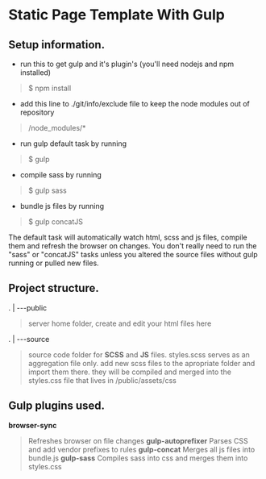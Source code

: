 # Static Page Template With Gulp

Setup information.
------------------

* run this to get gulp and it's plugin's (you'll need nodejs and npm installed)
> $ npm install

* add this line to ./git/info/exclude file to keep the node modules out of repository 
> /node_modules/*

* run gulp default task by running
> $ gulp

* compile sass by running
> $ gulp sass

* bundle js files by running
> $ gulp concatJS

The default task will automatically watch html, scss and js files,
compile them and refresh the browser on changes.
You don't really need to run the "sass" or "concatJS" tasks unless
you altered the source files without gulp running or pulled new
files.  

Project structure.
------------------

.
|
---public
> server home folder, create and edit your html files here  

.
|
---source
> source code folder for **SCSS** and **JS** files.
> styles.scss serves as an aggregation file only.
> add new scss files to the apropriate folder and import them there.
> they will be compiled and merged into the styles.css file
> that lives in /public/assets/css

Gulp plugins used.
------------------
**browser-sync**
> Refreshes browser on file changes 
**gulp-autoprefixer**
> Parses CSS and add vendor prefixes to rules
**gulp-concat**
> Merges all js files into bundle.js
**gulp-sass**
> Compiles sass into css and merges them into styles.css